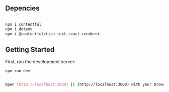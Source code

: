 ## Depencies
```bash

npm i contentful
npm i dotenv
npm i @contentful/rich-text-react-renderer
 ```

## Getting Started

First, run the development server:

```bash
npm run dev


Open [http://localhost:3000] || (http://localhost:3000) with your browser to see the result.

